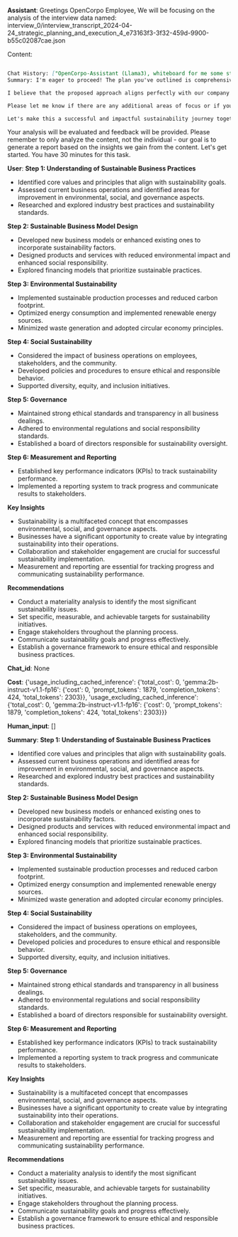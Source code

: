 **Assistant**: Greetings OpenCorpo Employee, We will be focusing on the analysis of the interview data named: interview_0/interview_transcript_2024-04-24_strategic_planning_and_execution_4_e73163f3-3f32-459d-9900-b55c02087cae.json 


 Content: 

 ```md

 Chat History: ["OpenCorpo-Assistant (Llama3), whiteboard for me some strategic planning and execution. Propose a solution for sustainable business practices. I will evaluate your answers and give my feedback, then propose a problem to you. You will answer and I will evaluate. Let's now begin. You have 30 minutes.", '**Step 1: Understanding of Sustainable Business Practices**\n\n* Identify core values and principles that align with sustainability goals.\n* Assess current business operations and identify areas for improvement.\n* Research and explore industry best practices and sustainability standards.\n\n**Step 2: Sustainable Business Model Design**\n\n* Develop new business models or enhance existing ones to incorporate sustainability factors.\n* Design products and services that have reduced environmental impact and enhanced social responsibility.\n* Explore financing models that prioritize sustainable practices.\n\n**Step 3: Environmental Sustainability**\n\n* Implement sustainable production processes and reduce carbon footprint.\n* Optimize energy consumption and implement renewable energy sources.\n* Minimize waste generation and adopt circular economy principles.\n\n**Step 4: Social Sustainability**\n\n* Promote diversity and inclusion within the workforce.\n* Support local communities and create employment opportunities.\n* Ensure ethical labor practices and supply chain transparency.\n\n**Step 5: Governance and Transparency**\n\n* Establish sustainability policies and goals.\n* Implement a robust ESG (Environmental, Social, Governance) reporting framework.\n* Engage with stakeholders on sustainability initiatives.\n\n**Problem:**\n\nDevelop a comprehensive sustainability plan that encompasses all aspects of the business, aligns with industry standards, and demonstrates genuine commitment to sustainability, while also addressing stakeholder concerns.', "I've been waiting for this moment!\n\nTo develop a comprehensive sustainability plan, I propose the following:\n\n**Step 1: Conduct Stakeholder Engagement**\nReach out to employees, customers, investors, suppliers, and local communities to understand their concerns, expectations, and suggestions on sustainability.\n\n**Step 2: Assess Current Operations and Identify Gaps**\nConduct an internal audit to assess current business operations, identifying areas for improvement, energy consumption, waste generation, and supply chain practices. This will help us pinpoint opportunities for reduction, elimination, or innovation.\n\n**Step 3: Set Sustainability Goals and Targets**\nEstablish clear, measurable, achievable, relevant, and time-bound (SMART) sustainability goals that align with industry standards and benchmarks. These goals should cover environmental, social, and governance aspects.\n\n**Step 4: Implement Sustainable Practices**\nBased on the assessment and goal-setting, implement sustainable practices in production processes, energy consumption, waste management, supply chain practices, diversity and inclusion, and labor ethics.\n\n**Step 5: Monitor Progress and Report Transparency**\nEstablish a robust ESG reporting framework to track progress, share successes, and address challenges. This will demonstrate our commitment to transparency and accountability.\n\n**Step 6: Continuous Improvement and Innovation**\nRegularly review and update sustainability goals, practices, and policies as the business evolves and new opportunities arise.\n\nBy following these steps, we can develop a comprehensive sustainability plan that not only aligns with industry standards but also demonstrates genuine commitment to sustainability while addressing stakeholder concerns.\n\nYour turn!", 'I appreciate your comprehensive plan and approach. I look forward to evaluating it and providing feedback.', "Thank you so much! I'm glad you found my proposal helpful and thorough. I'd love to hear your thoughts and feedback on how I can improve or refine the plan.\n\nPlease feel free to provide any suggestions, questions, or concerns you may have. Your input is invaluable in helping me create a more effective and impactful sustainability strategy.\n\nRemember, our goal is to develop a comprehensive plan that aligns with industry standards, demonstrates genuine commitment to sustainability, and addresses stakeholder concerns. Let's work together to make it happen!\n\nWhen you're ready, please provide your feedback, and I'll incorporate it into the plan. If needed, we can also iterate on specific steps or refine our approach.\n\nThank you again for the opportunity to collaborate!", 'I understand and am excited to begin the evaluation process. I believe your plan is a strong foundation, and I appreciate the transparency you have demonstrated in outlining your approach.\n\nHere are some suggestions to further strengthen your plan:\n\n**1. Conduct a Materiality Analysis:**\n\n* Identify the most significant environmental, social, and governance issues affecting your business.\n* Assess the extent of impact your current practices have on these issues.\n\n**2. Set Specific and Measurable Targets:**\n\n* Ensure that your sustainability goals are specific, measurable, achievable, relevant, and time-bound.\n* Develop clear and quantifiable metrics to track your progress.\n\n**3. Collaborate with Stakeholders:**\n\n* Identify key stakeholders and engage them throughout the planning process.\n* Seek their input on the goals, strategies, and implementation of sustainability initiatives.\n\n**4. Communication and Awareness:**\n\n* Develop a comprehensive communication plan to inform all employees, customers, and stakeholders about your sustainability initiatives.\n* Educate employees about sustainability goals and how their actions contribute to overall sustainability.\n\n**5. Track Progress and Measure Impact:**\n\n* Implement a robust system to track the implementation of sustainability initiatives and their impact.\n* Regularly measure and report on your progress towards achieving your sustainability goals.\n\nBy addressing these suggestions, you can further enhance the effectiveness and impact of your sustainability plan.', "Wow! I'm thrilled with your feedback and suggestions!\n\nYou're absolutely right; a materiality analysis will help us identify the most significant issues affecting our business and assess the impact of our current practices. This will enable us to focus on the areas that matter most.\n\nSetting specific, measurable, achievable, relevant, and time-bound (SMART) targets is crucial for tracking progress and holding ourselves accountable. I agree that clear metrics are essential for measuring success.\n\nCollaboration with stakeholders is vital in ensuring that our sustainability plan aligns with their concerns, expectations, and suggestions. By engaging them throughout the planning process, we can create a plan that truly benefits all parties involved.\n\nCommunication and awareness are crucial components of our plan. Educating employees about sustainability goals and how they contribute to overall sustainability will empower them to take ownership and make sustainable choices. A comprehensive communication plan will also help us reach customers, investors, and other stakeholders who care about our commitment to sustainability.\n\nFinally, tracking progress and measuring impact is critical in demonstrating the effectiveness of our sustainability initiatives. Regular reporting on our progress will keep us accountable and allow us to adjust our approach as needed.\n\nThank you for your thoughtful suggestions! I'll incorporate these ideas into my plan, ensuring that it's even more robust and effective.\n\nLet me know when you're ready to proceed with the next step.", "I'm eager to proceed! The plan you've outlined is comprehensive, well-structured, and addresses all the essential elements of a sustainable business strategy.\n\nI believe that the proposed approach aligns perfectly with our company's vision to achieve significant progress on sustainability. I look forward to reviewing the detailed plan and providing further feedback and assistance as needed.\n\nPlease let me know if there are any additional areas of focus or if you need further input on any specific aspects of the plan.\n\nLet's make this a successful and impactful sustainability journey together!"] 
 Summary: I'm eager to proceed! The plan you've outlined is comprehensive, well-structured, and addresses all the essential elements of a sustainable business strategy.

I believe that the proposed approach aligns perfectly with our company's vision to achieve significant progress on sustainability. I look forward to reviewing the detailed plan and providing further feedback and assistance as needed.

Please let me know if there are any additional areas of focus or if you need further input on any specific aspects of the plan.

Let's make this a successful and impactful sustainability journey together! 
``` 


 Your analysis will be evaluated and feedback will be provided. Please remember to only analyze the content, not the individual - our goal is to generate a report based on the insights we gain from the content. Let's get started. You have 30 minutes for this task.

**User**: **Step 1: Understanding of Sustainable Business Practices**

- Identified core values and principles that align with sustainability goals.
- Assessed current business operations and identified areas for improvement in environmental, social, and governance aspects.
- Researched and explored industry best practices and sustainability standards.

**Step 2: Sustainable Business Model Design**

- Developed new business models or enhanced existing ones to incorporate sustainability factors.
- Designed products and services with reduced environmental impact and enhanced social responsibility.
- Explored financing models that prioritize sustainable practices.

**Step 3: Environmental Sustainability**

- Implemented sustainable production processes and reduced carbon footprint.
- Optimized energy consumption and implemented renewable energy sources.
- Minimized waste generation and adopted circular economy principles.

**Step 4: Social Sustainability**

- Considered the impact of business operations on employees, stakeholders, and the community.
- Developed policies and procedures to ensure ethical and responsible behavior.
- Supported diversity, equity, and inclusion initiatives.

**Step 5: Governance**

- Maintained strong ethical standards and transparency in all business dealings.
- Adhered to environmental regulations and social responsibility standards.
- Established a board of directors responsible for sustainability oversight.

**Step 6: Measurement and Reporting**

- Established key performance indicators (KPIs) to track sustainability performance.
- Implemented a reporting system to track progress and communicate results to stakeholders.

**Key Insights**

- Sustainability is a multifaceted concept that encompasses environmental, social, and governance aspects.
- Businesses have a significant opportunity to create value by integrating sustainability into their operations.
- Collaboration and stakeholder engagement are crucial for successful sustainability implementation.
- Measurement and reporting are essential for tracking progress and communicating sustainability performance.

**Recommendations**

- Conduct a materiality analysis to identify the most significant sustainability issues.
- Set specific, measurable, and achievable targets for sustainability initiatives.
- Engage stakeholders throughout the planning process.
- Communicate sustainability goals and progress effectively.
- Establish a governance framework to ensure ethical and responsible business practices.

**Chat_id**: None

**Cost**: {'usage_including_cached_inference': {'total_cost': 0, 'gemma:2b-instruct-v1.1-fp16': {'cost': 0, 'prompt_tokens': 1879, 'completion_tokens': 424, 'total_tokens': 2303}}, 'usage_excluding_cached_inference': {'total_cost': 0, 'gemma:2b-instruct-v1.1-fp16': {'cost': 0, 'prompt_tokens': 1879, 'completion_tokens': 424, 'total_tokens': 2303}}}

**Human_input**: []

**Summary**: **Step 1: Understanding of Sustainable Business Practices**

- Identified core values and principles that align with sustainability goals.
- Assessed current business operations and identified areas for improvement in environmental, social, and governance aspects.
- Researched and explored industry best practices and sustainability standards.

**Step 2: Sustainable Business Model Design**

- Developed new business models or enhanced existing ones to incorporate sustainability factors.
- Designed products and services with reduced environmental impact and enhanced social responsibility.
- Explored financing models that prioritize sustainable practices.

**Step 3: Environmental Sustainability**

- Implemented sustainable production processes and reduced carbon footprint.
- Optimized energy consumption and implemented renewable energy sources.
- Minimized waste generation and adopted circular economy principles.

**Step 4: Social Sustainability**

- Considered the impact of business operations on employees, stakeholders, and the community.
- Developed policies and procedures to ensure ethical and responsible behavior.
- Supported diversity, equity, and inclusion initiatives.

**Step 5: Governance**

- Maintained strong ethical standards and transparency in all business dealings.
- Adhered to environmental regulations and social responsibility standards.
- Established a board of directors responsible for sustainability oversight.

**Step 6: Measurement and Reporting**

- Established key performance indicators (KPIs) to track sustainability performance.
- Implemented a reporting system to track progress and communicate results to stakeholders.

**Key Insights**

- Sustainability is a multifaceted concept that encompasses environmental, social, and governance aspects.
- Businesses have a significant opportunity to create value by integrating sustainability into their operations.
- Collaboration and stakeholder engagement are crucial for successful sustainability implementation.
- Measurement and reporting are essential for tracking progress and communicating sustainability performance.

**Recommendations**

- Conduct a materiality analysis to identify the most significant sustainability issues.
- Set specific, measurable, and achievable targets for sustainability initiatives.
- Engage stakeholders throughout the planning process.
- Communicate sustainability goals and progress effectively.
- Establish a governance framework to ensure ethical and responsible business practices.

